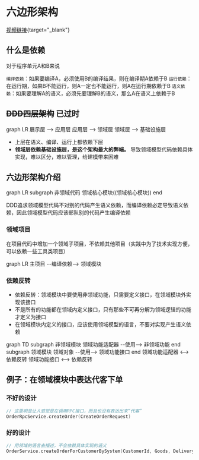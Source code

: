 # 六边形架构

[视频链接](https://www.bilibili.com/video/BV1194y1H719){target="\_blank"}

## 什么是依赖

对于程序单元A和B来说

`编译依赖`：如果要编译A，必须使用B的编译结果，则在编译期A依赖于B
`运行依赖`：在运行期，如果B不能运行，则A一定也不能运行，则A在运行期依赖于B
`语义依赖`：如果要理解A的语义，必须先要理解B的语义，那么A在语义上依赖于B

## ~~DDD四层架构~~ 已过时

<mermaid>
graph LR
展示层 --> 应用层
应用层 --> 领域层
领域层 --> 基础设施层
</mermaid>

- 上层在语义、编译、运行上都依赖下层
- **领域层依赖基础设施层，是这个架构最大的弊端。** 导致领域模型代码依赖具体实现，难以区分，难以管理，给建模带来困难

## 六边形架构介绍

<mermaid>
graph LR
subgraph 非领域代码
领域核心模块((领域核心模块))
end
</mermaid>

DDD追求领域模型代码不对别的代码产生语义依赖，而编译依赖必定导致语义依赖，因此领域模型代码应该部队别的代码产生编译依赖

### 领域项目

在项目代码中增加一个领域子项目，不依赖其他项目（实践中为了技术实现方便，可以依赖一些工具类项目）

<mermaid>
graph LR
主项目 --编译依赖--> 领域模块
</mermaid>

### 依赖反转

- 依赖反转：领域模块中要使用非领域功能，只需要定义接口，在领域模块外实现该接口
- 不是所有的功能都在领域内定义接口，只有那些不可再分解为领域逻辑的功能才定义为接口
- 在领域模块内定义的接口，应该使用领域模型的语言，不要对实现产生语义依赖

<mermaid>
graph TD
subgraph 非领域模块
领域功能适配器 --使用--> 非领域功能
end
subgraph 领域模块
领域对象 --使用--> 领域功能接口
end
领域功能适配器 <--> 依赖反转
领域功能接口 <--> 依赖反转
</mermaid>

## 例子：在领域模块中表达代客下单

### 不好的设计

```kt
// 这里明显让人感觉是在调用RPC接口，而且也没有表达出来“代客”
OrderRpcService.createOrder(CreateOrderRequest)
```

### 好的设计

```kt
// 用领域的语言去描述，不会依赖具体实现的语义
OrderService.createOrderForCustomerBySystem(CustomerId, Goods, DeliveryDestination)
```
